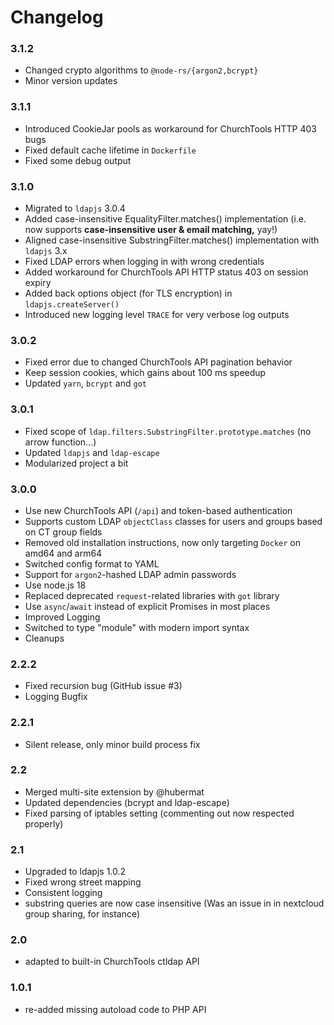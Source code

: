 # Changelog

### 3.1.2
- Changed crypto algorithms to `@node-rs/{argon2,bcrypt}`
- Minor version updates

### 3.1.1
- Introduced CookieJar pools as workaround for ChurchTools HTTP 403 bugs
- Fixed default cache lifetime in `Dockerfile`
- Fixed some debug output

### 3.1.0
- Migrated to `ldapjs` 3.0.4
- Added case-insensitive EqualityFilter.matches() implementation
(i.e. now supports **case-insensitive user & email matching,** yay!)
- Aligned case-insensitive SubstringFilter.matches() implementation with `ldapjs` 3.x
- Fixed LDAP errors when logging in with wrong credentials
- Added workaround for ChurchTools API HTTP status 403 on session expiry
- Added back options object (for TLS encryption) in `ldapjs.createServer()`
- Introduced new logging level `TRACE` for very verbose log outputs

### 3.0.2
- Fixed error due to changed ChurchTools API pagination behavior
- Keep session cookies, which gains about 100 ms speedup
- Updated `yarn`, `bcrypt` and `got`

### 3.0.1
- Fixed scope of `ldap.filters.SubstringFilter.prototype.matches` (no arrow function...)
- Updated `ldapjs` and `ldap-escape`
- Modularized project a bit

### 3.0.0
- Use new ChurchTools API (`/api`) and token-based authentication
- Supports custom LDAP `objectClass` classes for users and groups based on CT group fields
- Removed old installation instructions, now only targeting `Docker` on amd64 and arm64
- Switched config format to YAML
- Support for `argon2`-hashed LDAP admin passwords
- Use node.js 18
- Replaced deprecated `request`-related libraries with `got` library
- Use `async`/`await` instead of explicit Promises in most places
- Improved Logging
- Switched to type "module" with modern import syntax
- Cleanups

### 2.2.2
- Fixed recursion bug (GitHub issue #3)
- Logging Bugfix

### 2.2.1
- Silent release, only minor build process fix

### 2.2
- Merged multi-site extension by @hubermat
- Updated dependencies (bcrypt and ldap-escape)
- Fixed parsing of iptables setting (commenting out now respected properly)

### 2.1
- Upgraded to ldapjs 1.0.2
- Fixed wrong street mapping
- Consistent logging
- substring queries are now case insensitive
  (Was an issue in in nextcloud group sharing, for instance)

### 2.0
- adapted to built-in ChurchTools ctldap API

### 1.0.1
- re-added missing autoload code to PHP API